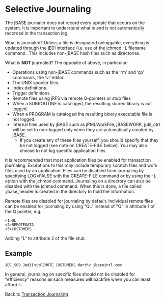 # Selective Journaling

<PageHeader />

The jBASE journaler does not record every update that occurs on the system. It is important to understand what is and is not automatically recorded in the transaction log.  

What is journaled? Unless a file is designated unloggable, everything is updated through the jEDI interface (i.e. use of the jchmod –L filename command . This includes non-jBASE hash files such as directories.  

What is **NOT** journaled? The opposite of above, in particular:

- Operations using non-jBASE commands such as the ‘rm’ and ‘cp’ commands, the ‘vi’ editor.
- The UNIX spooler files.
- Index definitions.
- Trigger definitions.
- Remote files using jRFS via remote Q-pointers or stub files
- When a SUBROUTINE is cataloged, the resulting shared library is not logged.
- When a PROGRAM is cataloged the resulting binary executable file is not logged.
- Internal files used by jBASE such as jPMLWorkFile, jBASEWORK, jutil_ctrl will be set to non-logged only when they are automatically created by jBASE.  
  - If you create any of these files yourself, you should specify that they be not logged (see note on CREATE-FILE below). You may also choose to not log specific application files.  

It is recommended that most application files be enabled for transaction journaling. Exceptions to this may include temporary scratch files and work files used by an application. Files can be disabled from journaling by specifying LOG=FALSE with the CREATE-FILE command or by using the -L option with the jchmod command. Journaling on a directory can also be disabled with the jchmod command. When this is done, a file called .jbase_header is created in the directory to hold the information.  

Remote files are disabled for journaling by default. Individual remote files can be enabled for journaling by using "QL" instead of "Q" in attribute 1 of the Q pointer, e.g.  

```
<1>QL
<2>REMOTEDATA
<3>CUSTOMERS
```

Adding "L" to attribute 2 of the file stub.

## Example

```
JBC_SOB JediInitREMOTE CUSTOMERS darthv.jbaseintl.com
```

In general, journaling on specific files should not be disabled for "efficiency" reasons as such measures will backfire when you can least afford it.

Back to [Transaction Journaling](./../README.md)

<PageFooter />
